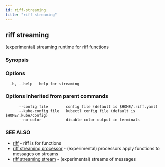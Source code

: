 ```yaml
---
id: riff-streaming
title: "riff streaming"
---
```

## riff streaming

(experimental) streaming runtime for riff functions

### Synopsis

<todo>

### Options

```
  -h, --help   help for streaming
```

### Options inherited from parent commands

```
      --config file        config file (default is $HOME/.riff.yaml)
      --kube-config file   kubectl config file (default is $HOME/.kube/config)
      --no-color           disable color output in terminals
```

### SEE ALSO

* [riff](riff.md)	 - riff is for functions
* [riff streaming processor](riff_streaming_processor.md)	 - (experimental) processors apply functions to messages on streams
* [riff streaming stream](riff_streaming_stream.md)	 - (experimental) streams of messages

